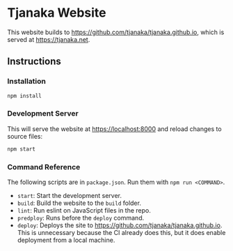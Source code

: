 # Tjanaka Website

This website builds to <https://github.com/tjanaka/tjanaka.github.io>, which is
served at <https://tjanaka.net>.

## Instructions

### Installation

```bash
npm install
```

### Development Server

This will serve the website at <https://localhost:8000> and reload changes to
source files:

```bash
npm start
```

### Command Reference

The following scripts are in `package.json`. Run them with `npm run <COMMAND>`.

- `start`: Start the development server.
- `build`: Build the website to the `build` folder.
- `lint`: Run eslint on JavaScript files in the repo.
- `predploy`: Runs before the `deploy` command.
- `deploy`: Deploys the site to <https://github.com/tjanaka/tjanaka.github.io>.
  This is unnecessary because the CI already does this, but it does enable
  deployment from a local machine.
